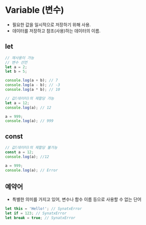 # **Variable (변수)**

- 필요한 값을 일시적으로 저장하기 위해 사용.
- 데이터를 저장하고 참조(사용)하는 데이터의 이름.

## let

```jsx
// 재사용이 가능
// 변수 선언
let a = 2;
let b = 5;

console.log(a + b); // 7
console.log(a - b); // -3
console.log(a * b); // 10

// 값(데이터)의 재할당 가능
let a = 12;
console.log(a); // 12

a = 999;
console.log(a); // 999
```

## const

```jsx
// 값(데이터)의 재할당 불가능
const a = 12;
console.log(a); //12

a = 999;
console.log(a); // Error
```

## **예약어**

- 특별한 의미를 가지고 있어, 변수나 함수 이름 등으로 사용할 수 없는 단어

```jsx
let this = 'Hello!'; // SynatxError
let if = 123; // SynatxError
let break = true; // SynatxError
```
  
